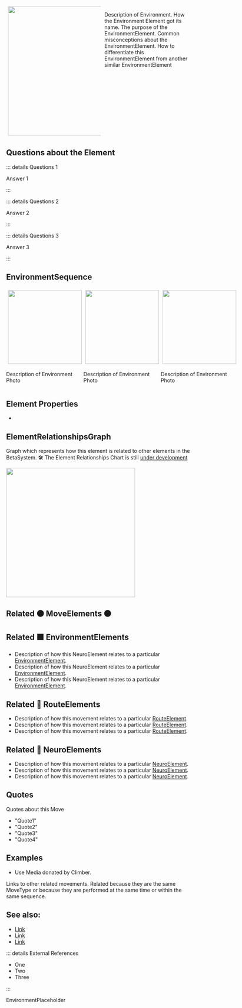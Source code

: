 
<div style="display: flex; width: %100; margin-top: 50px;">
    <div style="margin: 5px; width: 50%">
        <img height="350" width="350" src="/EnvironmentImage.png"/>
    </div>
    <div style="margin: 5px; width: 50%">
        <p >Description of Environment. How the Environment Element got its name. The purpose of the EnvironmentElement. Common misconceptions about the EnvironmentElement. How to differentiate this EnvironmentElement from another similar EnvironmentElement</p>
    </div>
</div>

## Questions about the Element

::: details Questions 1

Answer 1

:::

::: details Questions 2

Answer 2

:::

::: details Questions 3

Answer 3

:::

## EnvironmentSequence

<div style="display: flex">
    <div>
        <img style="margin: 5px" height="200" width="200" src="/EnvironmentImage.png"/>
        <p>Description of Environment Photo</p>
    </div>
    <div>
        <img style="margin: 5px" height="200" width="200" src="/EnvironmentImage.png"/>
        <p>Description of Environment Photo</p>
    </div>
    <div>
        <img style="margin: 5px" height="200" width="200" src="/EnvironmentImage.png"/>
        <p>Description of Environment Photo</p>
    </div>
    
    
</div>

## Element Properties

- 


## ElementRelationshipsGraph

Graph which represents how this element is related to other elements in the BetaSystem.
🛠 The Element Relationships Chart is still [under development](/development/ElementRelationshipDiagram)

<img height="350" width="350" src="/DirectedGraph_UndirectedGraph.png"/>

## Related 🟠 MoveElements 🟠

## Related 🟩 EnvironmentElements
- Description of how this NeuroElement relates to a particular [<envi>EnvironmentElement</envi>](/reference/Environment/EnvironmentOverview).
- Description of how this NeuroElement relates to a particular [<envi>EnvironmentElement</envi>](/reference/Environment/EnvironmentOverview).
- Description of how this NeuroElement relates to a particular [<envi>EnvironmentElement</envi>](/reference/Environment/EnvironmentOverview).
## Related 🔺 <route>RouteElement</route>s
- Description of how this movement relates to a particular [<route>RouteElement</route>](/reference/Route/RouteOverview).
- Description of how this movement relates to a particular [<route>RouteElement</route>](/reference/Route/RouteOverview).
- Description of how this movement relates to a particular [<route>RouteElement</route>](/reference/Route/RouteOverview).

## Related 💜 NeuroElements
- Description of how this movement relates to a particular [<neuro>NeuroElement</neuro>](/reference/Neuro/NeuroOverview).
- Description of how this movement relates to a particular [<neuro>NeuroElement</neuro>](/reference/Neuro/NeuroOverview).
- Description of how this movement relates to a particular [<neuro>NeuroElement</neuro>](/reference/Neuro/NeuroOverview).

## Quotes

Quotes about this Move

- "Quote1"
- "Quote2"
- "Quote3"
- "Quote4"



## Examples

- Use Media donated by Climber. 



Links to other related movements. Related because they are the same MoveType or because they are performed at the same time or within the same sequence. 

## See also:

- [Link]()
- [Link]()
- [Link]()

::: details External References

- One
- Two
- Three

:::


EnvironmentPlaceholder